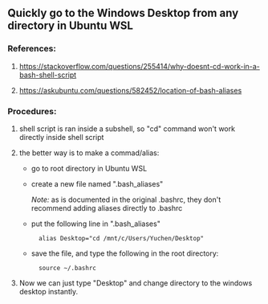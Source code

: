 ## Quickly go to the Windows Desktop from any directory in Ubuntu WSL

### References:

  1. https://stackoverflow.com/questions/255414/why-doesnt-cd-work-in-a-bash-shell-script
  
  2. https://askubuntu.com/questions/582452/location-of-bash-aliases
  
### Procedures:

  1. shell script is ran inside a subshell, so "cd" command won't work directly inside shell script
  
  2. the better way is to make a commad/alias:
  
      - go to root directory in Ubuntu WSL
    
      - create a new file named ".bash_aliases"
    
        *Note:* as is documented in the original .bashrc, they don't recommend adding aliases directly to .bashrc
    
      - put the following line in ".bash_aliases"
    
        ```console
          alias Desktop="cd /mnt/c/Users/Yuchen/Desktop"
        ```
      - save the file, and type the following in the root directory:
    
        ```console
          source ~/.bashrc
        ```
  3. Now we can just type "Desktop" and change directory to the windows desktop instantly.
